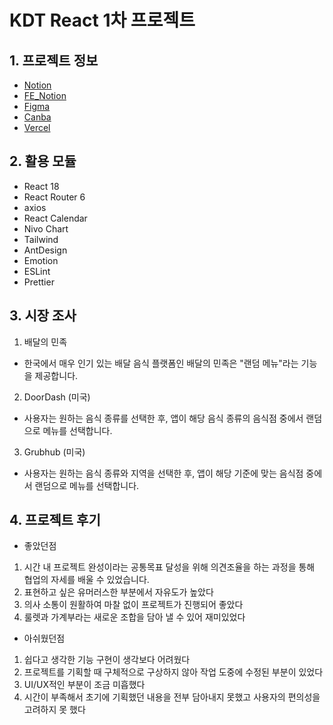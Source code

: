 # KDT React 1차 프로젝트

## 1. 프로젝트 정보
- [Notion](https://https://www.notion.so/5a4803f1d9fa47589ad95ee06e7c7dbd)
- [FE_Notion](https://orchid-carpet-4d1.notion.site/FE-a254b8da3ec14ecbb0f5f070599e81a6)
- [Figma](https://www.figma.com/file/f6eZH5AMFETsVi7rraPMmL/Untitled?type=design&node-id=0%3A1&t=PNFMKNQ8rN3gToUo-1)
- [Canba](https://www.canva.com/design/DAFn7epFDNc/yS3NMGHExnrP95tK7zTr0Q/view?utm_content=DAFn7epFDNc&utm_campaign=share_your_design&utm_medium=link&utm_source=shareyourdesignpanel)
- [Vercel](https://)

## 2. 활용 모듈
- React 18
- React Router 6
- axios
- React Calendar
- Nivo Chart
- Tailwind
- AntDesign
- Emotion
- ESLint
- Prettier

## 3. 시장 조사
1. 배달의 민족
- 한국에서 매우 인기 있는 배달 음식 플랫폼인 배달의 민족은 "랜덤 메뉴"라는 기능을 제공합니다.
2. DoorDash (미국)
- 사용자는 원하는 음식 종류를 선택한 후, 앱이 해당 음식 종류의 음식점 중에서 랜덤으로 메뉴를 선택합니다.
3. Grubhub (미국)
- 사용자는 원하는 음식 종류와 지역을 선택한 후, 앱이 해당 기준에 맞는 음식점 중에서 랜덤으로 메뉴를 선택합니다.

## 4. 프로젝트 후기
- 좋았던점
1. 시간 내 프로젝트 완성이라는 공통목표 달성을 위해 의견조율을 하는 과정을 통해 협업의 자세를 배울 수 있었습니다.
2. 표현하고 싶은 유머러스한 부분에서 자유도가 높았다
3. 의사 소통이 원활하여 마찰 없이 프로젝트가 진행되어 좋았다
4. 룰렛과 가계부라는 새로운 조합을 담아 낼 수 있어 재미있었다

- 아쉬웠던점
1. 쉽다고 생각한 기능 구현이 생각보다 어려웠다
2. 프로젝트를 기획할 때 구체적으로 구상하지 않아 작업 도중에 수정된 부분이 있었다
3. UI/UX적인 부분이 조금 미흡했다
4. 시간이 부족해서 초기에 기획했던 내용을 전부 담아내지 못했고 사용자의 편의성을 고려하지 못 했다
